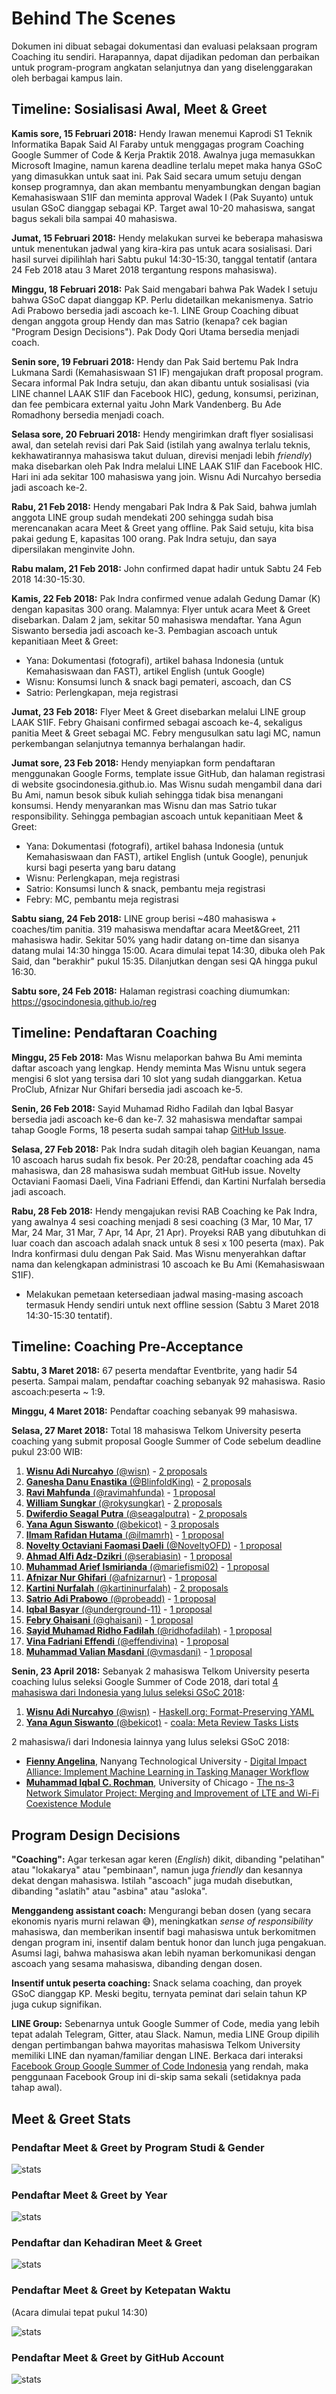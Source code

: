 # Behind The Scenes

Dokumen ini dibuat sebagai dokumentasi dan evaluasi pelaksaan program Coaching itu sendiri.
Harapannya, dapat dijadikan pedoman dan perbaikan untuk program-program angkatan selanjutnya dan yang diselenggarakan oleh berbagai kampus lain.

## Timeline: Sosialisasi Awal, Meet & Greet

**Kamis sore, 15 Februari 2018:** Hendy Irawan menemui Kaprodi S1 Teknik Informatika Bapak Said Al Faraby untuk menggagas program Coaching Google Summer of Code & Kerja Praktik 2018. Awalnya juga memasukkan Microsoft Imagine, namun karena deadline terlalu mepet maka hanya GSoC yang dimasukkan untuk saat ini. Pak Said secara umum setuju dengan konsep programnya, dan akan membantu menyambungkan dengan bagian Kemahasiswaan S1IF dan meminta approval Wadek I (Pak Suyanto) untuk usulan GSoC dianggap sebagai KP. Target awal 10-20 mahasiswa, sangat bagus sekali bila sampai 40 mahasiswa.

**Jumat, 15 Februari 2018:** Hendy melakukan survei ke beberapa mahasiswa untuk menentukan jadwal yang kira-kira pas untuk acara sosialisasi. Dari hasil survei dipilihlah hari Sabtu pukul 14:30-15:30, tanggal tentatif (antara 24 Feb 2018 atau 3 Maret 2018 tergantung respons mahasiswa).

**Minggu, 18 Februari 2018:** Pak Said mengabari bahwa Pak Wadek I setuju bahwa GSoC dapat dianggap KP. Perlu didetailkan mekanismenya. Satrio Adi Prabowo bersedia jadi ascoach ke-1. LINE Group Coaching dibuat dengan anggota group Hendy dan mas Satrio (kenapa? cek bagian "Program Design Decisions"). Pak Dody Qori Utama bersedia menjadi coach.

**Senin sore, 19 Februari 2018:** Hendy dan Pak Said bertemu Pak Indra Lukmana Sardi (Kemahasiswaan S1 IF) mengajukan draft proposal program. Secara informal Pak Indra setuju, dan akan dibantu untuk sosialisasi (via LINE channel LAAK S1IF dan Facebook HIC), gedung, konsumsi, perizinan, dan fee pembicara external yaitu John Mark Vandenberg. Bu Ade Romadhony bersedia menjadi coach.

**Selasa sore, 20 Februari 2018:** Hendy mengirimkan draft flyer sosialisasi awal, dan setelah revisi dari Pak Said (istilah yang awalnya terlalu teknis, kekhawatirannya mahasiswa takut duluan, direvisi menjadi lebih _friendly_) maka disebarkan oleh Pak Indra melalui LINE LAAK S1IF dan Facebook HIC. Hari ini ada sekitar 100 mahasiswa yang join. Wisnu Adi Nurcahyo bersedia jadi ascoach ke-2.

**Rabu, 21 Feb 2018:** Hendy mengabari Pak Indra & Pak Said, bahwa jumlah anggota LINE group sudah mendekati 200 sehingga sudah bisa merencanakan acara Meet & Greet yang offline. Pak Said setuju, kita bisa pakai gedung E, kapasitas 100 orang. Pak Indra setuju, dan saya dipersilakan menginvite John.

**Rabu malam, 21 Feb 2018:** John confirmed dapat hadir untuk Sabtu 24 Feb 2018 14:30-15:30. 

**Kamis, 22 Feb 2018:** Pak Indra confirmed venue adalah Gedung Damar (K) dengan kapasitas 300 orang. Malamnya: Flyer untuk acara Meet & Greet disebarkan. Dalam 2 jam, sekitar 50 mahasiswa mendaftar. Yana Agun Siswanto bersedia jadi ascoach ke-3. Pembagian ascoach untuk kepanitiaan Meet & Greet:

* Yana: Dokumentasi (fotografi), artikel bahasa Indonesia (untuk Kemahasiswaan dan FAST), artikel English (untuk Google)
* Wisnu: Konsumsi lunch & snack bagi pemateri, ascoach, dan CS
* Satrio: Perlengkapan, meja registrasi

**Jumat, 23 Feb 2018:** Flyer Meet & Greet disebarkan melalui LINE group LAAK S1IF. Febry Ghaisani confirmed sebagai ascoach ke-4, sekaligus panitia Meet & Greet sebagai MC. Febry mengusulkan satu lagi MC, namun perkembangan selanjutnya temannya berhalangan hadir.

**Jumat sore, 23 Feb 2018:** Hendy menyiapkan form pendaftaran menggunakan Google Forms, template issue GitHub, dan halaman registrasi di website gsocindonesia.github.io. Mas Wisnu sudah mengambil dana dari Bu Ami, namun besok sibuk kuliah sehingga tidak bisa menangani konsumsi. Hendy menyarankan mas Wisnu dan mas Satrio tukar responsibility.  Sehingga pembagian ascoach untuk kepanitiaan Meet & Greet:

* Yana: Dokumentasi (fotografi), artikel bahasa Indonesia (untuk Kemahasiswaan dan FAST), artikel English (untuk Google), penunjuk kursi bagi peserta yang baru datang
* Wisnu: Perlengkapan, meja registrasi
* Satrio: Konsumsi lunch & snack, pembantu meja registrasi
* Febry: MC, pembantu meja registrasi

**Sabtu siang, 24 Feb 2018:** LINE group berisi ~480 mahasiswa + coaches/tim panitia. 319 mahasiswa mendaftar acara Meet&Greet, 211 mahasiswa hadir. Sekitar 50% yang hadir datang on-time dan sisanya datang mulai 14:30 hingga 15:00. Acara dimulai tepat 14:30, dibuka oleh Pak Said, dan "berakhir" pukul 15:35. Dilanjutkan dengan sesi QA hingga pukul 16:30.

**Sabtu sore, 24 Feb 2018:** Halaman registrasi coaching diumumkan: https://gsocindonesia.github.io/reg

## Timeline: Pendaftaran Coaching

**Minggu, 25 Feb 2018:** Mas Wisnu melaporkan bahwa Bu Ami meminta daftar ascoach yang lengkap. Hendy meminta Mas Wisnu untuk segera mengisi 6 slot yang tersisa dari 10 slot yang sudah dianggarkan. Ketua ProClub, Afnizar Nur Ghifari bersedia jadi ascoach ke-5.

**Senin, 26 Feb 2018:** Sayid Muhamad Ridho Fadilah dan Iqbal Basyar bersedia jadi ascoach ke-6 dan ke-7. 32 mahasiswa mendaftar sampai tahap Google Forms, 18 peserta sudah sampai tahap [GitHub Issue](https://github.com/gsocindonesia/coaching2018/issues?q=is%3Aopen+is%3Aissue).

**Selasa, 27 Feb 2018:** Pak Indra sudah ditagih oleh bagian Keuangan, nama 10 ascoach harus sudah fix besok. Per 20:28, pendaftar coaching ada 45 mahasiswa, dan 28 mahasiswa sudah membuat GitHub issue. Novelty Octaviani Faomasi Daeli, Vina Fadriani Effendi, dan Kartini Nurfalah bersedia jadi ascoach. 

**Rabu, 28 Feb 2018:** Hendy mengajukan revisi RAB Coaching ke Pak Indra, yang awalnya 4 sesi coaching menjadi 8 sesi coaching (3 Mar, 10 Mar, 17 Mar, 24 Mar, 31 Mar, 7 Apr, 14 Apr, 21 Apr). Proyeksi RAB yang dibutuhkan di luar coach dan ascoach adalah snack untuk 8 sesi x 100 peserta (max). Pak Indra konfirmasi dulu dengan Pak Said. Mas Wisnu menyerahkan daftar nama dan kelengkapan administrasi 10 ascoach ke Bu Ami (Kemahasiswaan S1IF).

   * Melakukan pemetaan ketersediaan jadwal masing-masing ascoach termasuk Hendy sendiri untuk next offline session (Sabtu 3 Maret 2018 14:30-15:30 tentatif).

## Timeline: Coaching Pre-Acceptance

**Sabtu, 3 Maret 2018:** 67 peserta mendaftar Eventbrite, yang hadir 54 peserta. Sampai malam, pendaftar coaching sebanyak 92 mahasiswa. Rasio ascoach:peserta ~ 1:9.

**Minggu, 4 Maret 2018:** Pendaftar coaching sebanyak 99 mahasiswa.

**Selasa, 27 Maret 2018:** Total 18 mahasiswa Telkom University peserta coaching yang submit proposal Google Summer of Code sebelum deadline pukul 23:00 WIB:

1. [**Wisnu Adi Nurcahyo** (@wisn)](https://github.com/wisn) - [2 proposals](https://github.com/gsocindonesia/coaching2018/issues/3)
2. [**Ganesha Danu Enastika** (@BlinfoldKing)](https://github.com/BlinfoldKing) - [2 proposals](https://github.com/gsocindonesia/coaching2018/issues/13)
3. [**Ravi Mahfunda** (@ravimahfunda)](https://github.com/ravimahfunda) - [1 proposal](https://github.com/gsocindonesia/coaching2018/issues/31)
4. [**William Sungkar** (@rokysungkar)](https://github.com/rokysungkar) - [2 proposals](https://github.com/gsocindonesia/coaching2018/issues/37)
5. [**Dwiferdio Seagal Putra** (@seagalputra)](https://github.com/seagalputra) - [2 proposals](https://github.com/gsocindonesia/coaching2018/issues/15)
6. [**Yana Agun Siswanto** (@bekicot)](https://github.com/bekicot) - [3 proposals](https://github.com/gsocindonesia/coaching2018/issues/8)
7. [**Ilmam Rafidan Hutama** (@ilmamrh)](https://github.com/ilmamrh) - [1 proposal](https://github.com/gsocindonesia/coaching2018/issues/11)
8. [**Novelty Octaviani Faomasi Daeli** (@NoveltyOFD)](https://github.com/NoveltyOFD) - [1 proposal](https://github.com/gsocindonesia/coaching2018/issues/24)
9. [**Ahmad Alfi Adz-Dzikri** (@serabiasin)](https://github.com/serabiasin) - [1 proposal](https://github.com/gsocindonesia/coaching2018/issues/10)
10. [**Muhammad Arief Ismirianda** (@mariefismi02)](https://github.com/mariefismi02) - [1 proposal](https://github.com/gsocindonesia/coaching2018/issues/63)
11. [**Afnizar Nur Ghifari** (@afnizarnur)](https://github.com/afnizarnur) - [1 proposal](https://github.com/gsocindonesia/coaching2018/issues/60)
12. [**Kartini Nurfalah** (@kartininurfalah)](https://github.com/kartininurfalah) - [2 proposals](https://github.com/gsocindonesia/coaching2018/issues/40)
13. [**Satrio Adi Prabowo** (@probeadd)](https://github.com/probeadd) - [1 proposal](https://github.com/gsocindonesia/coaching2018/issues/4)
14. [**Iqbal Basyar** (@underground-11)](https://github.com/underground-11) - [1 proposal](https://github.com/gsocindonesia/coaching2018/issues/55)
15. [**Febry Ghaisani** (@ghaisani)](https://github.com/ghaisani) - [1 proposal](https://github.com/gsocindonesia/coaching2018/issues/27)
16. [**Sayid Muhamad Ridho Fadilah** (@ridhofadilah)](https://github.com/ridhofadilah) - [1 proposal](https://github.com/gsocindonesia/coaching2018/issues/21)
17. [**Vina Fadriani Effendi** (@effendivina)](https://github.com/effendivina) - [1 proposal](https://github.com/gsocindonesia/coaching2018/issues/39)
18. [**Muhammad Valian Masdani** (@vmasdani)](https://github.com/vmasdani) - [1 proposal](https://github.com/gsocindonesia/coaching2018/issues/71)

**Senin, 23 April 2018:** Sebanyak 2 mahasiswa Telkom University peserta coaching lulus seleksi Google Summer of Code 2018, dari total [4 mahasiswa dari Indonesia yang lulus seleksi GSoC 2018](https://docs.google.com/spreadsheets/d/1vFd0_C2HrX5F7-YBhqem6cGB1l418IjgceWW2YY8CMA/edit?usp=sharing):

1. [**Wisnu Adi Nurcahyo** (@wisn)](https://github.com/wisn) - [Haskell.org: Format-Preserving YAML](https://summerofcode.withgoogle.com/projects/#6279427311271936)
2. [**Yana Agun Siswanto** (@bekicot)](https://github.com/bekicot) - [coala: Meta Review Tasks Lists](https://summerofcode.withgoogle.com/projects/#6032346365558784)

2 mahasiswa/i dari Indonesia lainnya yang lulus seleksi GSoC 2018:

* [**Fienny Angelina**](https://www.linkedin.com/in/fienny-angelina-68576697/), Nanyang Technological University - [Digital Impact Alliance: Implement Machine Learning in Tasking Manager Workflow](https://summerofcode.withgoogle.com/projects/#6656841455501312)
* [**Muhammad Iqbal C. Rochman**](https://www.linkedin.com/in/muhiqbalcr/), University of Chicago - [The ns-3 Network Simulator Project: Merging and Improvement of LTE and Wi-Fi Coexistence Module](https://summerofcode.withgoogle.com/projects/#4870409804054528)

## Program Design Decisions

**"Coaching":** Agar terkesan agar keren (_English_) dikit, dibanding "pelatihan" atau "lokakarya" atau "pembinaan", namun juga _friendly_ dan kesannya dekat dengan mahasiswa. Istilah "ascoach" juga mudah disebutkan, dibanding "aslatih" atau "asbina" atau "asloka".

**Menggandeng assistant coach:** Mengurangi beban dosen (yang secara ekonomis nyaris murni relawan 😅), meningkatkan _sense of responsibility_ mahasiswa, dan memberikan insentif bagi mahasiswa untuk berkomitmen dengan program ini, insentif dalam bentuk honor dan lunch juga pengakuan. Asumsi lagi, bahwa mahasiswa akan lebih nyaman berkomunikasi dengan ascoach yang sesama mahasiswa, dibanding dengan dosen.

**Insentif untuk peserta coaching:** Snack selama coaching, dan proyek GSoC dianggap KP. Meski begitu, ternyata peminat dari selain tahun KP juga cukup signifikan.

**LINE Group:** Sebenarnya untuk Google Summer of Code, media yang lebih tepat adalah Telegram, Gitter, atau Slack. Namun, media LINE Group dipilih dengan pertimbangan bahwa mayoritas mahasiswa Telkom University memiliki LINE dan nyaman/familiar dengan LINE. Berkaca dari interaksi [Facebook Group Google Summer of Code Indonesia](https://web.facebook.com/groups/gsoc.indonesia/) yang rendah, maka penggunaan Facebook Group ini di-skip sama sekali (setidaknya pada tahap awal).

## Meet & Greet Stats

### Pendaftar Meet & Greet by Program Studi & Gender

![stats](../telkomuniversity-2018/by-gender.jpg)

### Pendaftar Meet & Greet by Year

![stats](../telkomuniversity-2018/by-year.jpg)

### Pendaftar dan Kehadiran Meet & Greet

![stats](../telkomuniversity-2018/by-checked-in.jpg)

### Pendaftar Meet & Greet by Ketepatan Waktu

(Acara dimulai tepat pukul 14:30)

![stats](../telkomuniversity-2018/by-timeliness.jpg)

### Pendaftar Meet & Greet by GitHub Account

![stats](../telkomuniversity-2018/by-github.jpg)
